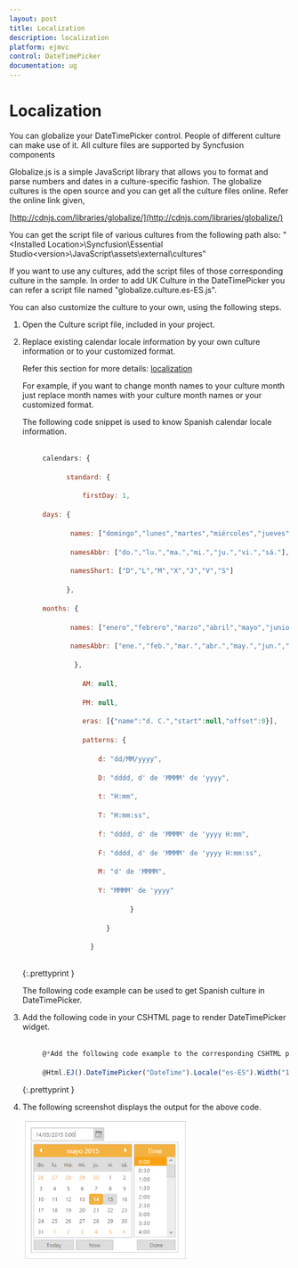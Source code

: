 ```yaml
---
layout: post
title: Localization
description: localization
platform: ejmvc
control: DateTimePicker
documentation: ug
---
```


# Localization

You can globalize your DateTimePicker control. People of different culture can make use of it. All culture files are supported by Syncfusion components

Globalize.js is a simple JavaScript library that allows you to format and parse numbers and dates in a culture-specific fashion. The globalize cultures is the open source and you can get all the culture files online. Refer the online link given,

[http://cdnjs.com/libraries/globalize/](http://cdnjs.com/libraries/globalize/)

You can get the script file of various cultures from the following path also:
"&lt;Installed Location&gt;\Syncfusion\Essential Studio\<version>\JavaScript\assets\external\cultures"

If you want to use any cultures, add the script files of those corresponding culture in the sample. In order to add UK Culture in the DateTimePicker you can refer a script file named "globalize.culture.es-ES.js". 

You can also customize the culture to your own, using the following steps.

1. Open the Culture script file, included in your project.
2. Replace existing calendar locale information by your own culture information or to your customized format.

   Refer this section for more details: [localization](http://docs.syncfusion.com/aspnetmvc/datetimepicker/localization)

   For example, if you want to change month names to your culture month just replace month names with your culture month names or your customized format.

   The following code snippet is used to know Spanish calendar locale information.

   ~~~ js
        
		calendars: {

              standard: {

                  firstDay: 1,

		days: {

			   names: ["domingo","lunes","martes","miércoles","jueves","viernes","sábado"],

			   namesAbbr: ["do.","lu.","ma.","mi.","ju.","vi.","sá."],

			   namesShort: ["D","L","M","X","J","V","S"]

              },

		months: {

			   names: ["enero","febrero","marzo","abril","mayo","junio","julio","agosto","septiembre","octubre","noviembre","diciembre",""],

			   namesAbbr: ["ene.","feb.","mar.","abr.","may.","jun.","jul.","ago.","sep.","oct.","nov.","dic.",""]

                },

                  AM: null,

                  PM: null,

                  eras: [{"name":"d. C.","start":null,"offset":0}],

                  patterns: {

                      d: "dd/MM/yyyy",

                      D: "dddd, d' de 'MMMM' de 'yyyy",

                      t: "H:mm",

                      T: "H:mm:ss",

                      f: "dddd, d' de 'MMMM' de 'yyyy H:mm",

                      F: "dddd, d' de 'MMMM' de 'yyyy H:mm:ss",

                      M: "d' de 'MMMM",

                      Y: "MMMM' de 'yyyy"

                              }

                        }

                    }
     

   ~~~
   {:.prettyprint }
   
   The following code example can be used to get Spanish culture in DateTimePicker.

3. Add the following code in your CSHTML page to render DateTimePicker widget.

   ~~~ js
	 
	    @*Add the following code example to the corresponding CSHTML page to render DateTimePicker widget with customized localization*@

		@Html.EJ().DateTimePicker("DateTime").Locale("es-ES").Width("175px")

   ~~~
   {:.prettyprint }
   
4. The following screenshot displays the output for the above code.

	![](Localization_images/Localization_img1.png)



